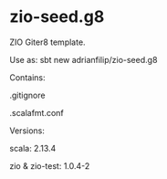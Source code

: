 # zio-seed.g8
ZIO Giter8 template.

Use as: sbt new adrianfilip/zio-seed.g8 

Contains:

.gitignore

.scalafmt.conf

Versions:

scala: 2.13.4

zio & zio-test: 1.0.4-2


